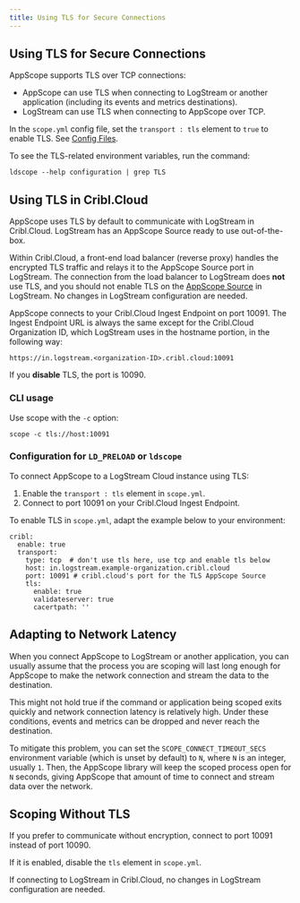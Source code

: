 ```yaml
---
title: Using TLS for Secure Connections
---
```


## Using TLS for Secure Connections

AppScope supports TLS over TCP connections: 

- AppScope can use TLS when connecting to LogStream or another application (including its events and metrics destinations).
- LogStream can use TLS when connecting to AppScope over TCP.

In the `scope.yml` config file, set the `transport : tls` element to `true` to enable TLS. See [Config Files](/docs/config-files).

To see the TLS-related environment variables, run the command: 

```
ldscope --help configuration | grep TLS
```


## Using TLS in Cribl.Cloud

AppScope uses TLS by default to communicate with LogStream in Cribl.Cloud. LogStream has an AppScope Source ready to use out-of-the-box.

Within Cribl.Cloud, a front-end load balancer (reverse proxy) handles the encrypted TLS traffic and relays it to the AppScope Source port in LogStream. The connection from the load balancer to LogStream does **not** use TLS, and you should not enable TLS on the [AppScope Source](https://docs.cribl.io/docs/sources-appscope) in LogStream. No changes in LogStream configuration are needed.

AppScope connects to your Cribl.Cloud Ingest Endpoint on port 10091. The Ingest Endpoint URL is always the same except for the Cribl.Cloud Organization ID, which LogStream uses in the hostname portion, in the following way:

```
https://in.logstream.<organization-ID>.cribl.cloud:10091
```

If you **disable** TLS, the port is 10090.

### CLI usage

Use scope with the `-c` option:

```
scope -c tls://host:10091
```

### Configuration for `LD_PRELOAD` or `ldscope`

To connect AppScope to a LogStream Cloud instance using TLS: 

1. Enable the `transport : tls` element in `scope.yml`.
1. Connect to port 10091 on your Cribl.Cloud Ingest Endpoint.

To enable TLS in `scope.yml`, adapt the example below to your environment:

```
cribl:
  enable: true
  transport:
    type: tcp  # don't use tls here, use tcp and enable tls below
    host: in.logstream.example-organization.cribl.cloud
    port: 10091 # cribl.cloud's port for the TLS AppScope Source
    tls:
      enable: true
      validateserver: true
      cacertpath: ''
```

## Adapting to Network Latency

When you connect AppScope to LogStream or another application, you can usually assume that the process you are scoping will last long enough for AppScope to make the network connection and stream the data to the destination.

This might not hold true if the command or application being scoped exits quickly and network connection latency is relatively high. Under these conditions, events and metrics can be dropped and never reach the destination.

To mitigate this problem, you can set the `SCOPE_CONNECT_TIMEOUT_SECS` environment variable (which is unset by default) to `N`, where `N` is an integer, usually `1`. Then, the AppScope library will keep the scoped process open for `N` seconds, giving AppScope that amount of time to connect and stream data over the network.

## Scoping Without TLS

If you prefer to communicate without encryption, connect to port 10091 instead of port 10090.

If it is enabled, disable the `tls` element in `scope.yml`.

If connecting to LogStream in Cribl.Cloud, no changes in LogStream configuration are needed.
